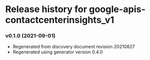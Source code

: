 # Release history for google-apis-contactcenterinsights_v1

### v0.1.0 (2021-09-01)

* Regenerated from discovery document revision 20210827
* Regenerated using generator version 0.4.0

